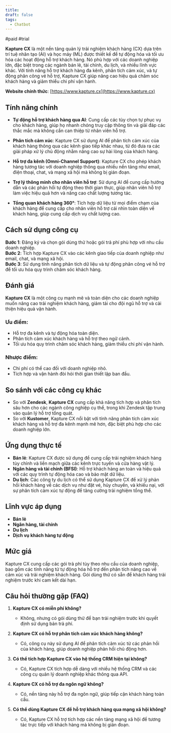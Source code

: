 ```yaml
---
title: 
draft: false
tags:
  - Chatbot
---
```

#paid #trial

**Kapture CX** là một nền tảng quản lý trải nghiệm khách hàng (CX) dựa trên trí tuệ nhân tạo (AI) và học máy (ML) được thiết kế để tự động hóa và tối ưu hóa các hoạt động hỗ trợ khách hàng. Nó phù hợp với các doanh nghiệp lớn, đặc biệt trong các ngành bán lẻ, tài chính, du lịch, và nhiều lĩnh vực khác. Với tính năng hỗ trợ khách hàng đa kênh, phân tích cảm xúc, và tự động phân công vé hỗ trợ, Kapture CX giúp nâng cao hiệu quả chăm sóc khách hàng và giảm thiểu chi phí vận hành.

**Website chính thức**: [https://www.kapture.cx](https://www.kapture.cx)

## Tính năng chính

- **Tự động hỗ trợ khách hàng qua AI**: Cung cấp các tùy chọn tự phục vụ cho khách hàng, giúp họ nhanh chóng truy cập thông tin và giải đáp các thắc mắc mà không cần can thiệp từ nhân viên hỗ trợ.
    
- **Phân tích cảm xúc**: Kapture CX sử dụng AI để phân tích cảm xúc của khách hàng thông qua các kênh giao tiếp khác nhau, từ đó đưa ra các giải pháp xử lý chủ động nhằm nâng cao sự hài lòng của khách hàng.
    
- **Hỗ trợ đa kênh (Omni-Channel Support)**: Kapture CX cho phép khách hàng tương tác với doanh nghiệp thông qua nhiều nền tảng như email, điện thoại, chat, và mạng xã hội mà không bị gián đoạn.
    
- **Trợ lý thông minh cho nhân viên hỗ trợ**: Sử dụng AI để cung cấp hướng dẫn và các phản hồi tự động theo thời gian thực, giúp nhân viên hỗ trợ làm việc hiệu quả hơn và nâng cao chất lượng tương tác.
    
- **Tổng quan khách hàng 360°**: Tích hợp dữ liệu từ mọi điểm chạm của khách hàng để cung cấp cho nhân viên hỗ trợ cái nhìn toàn diện về khách hàng, giúp cung cấp dịch vụ chất lượng cao.
    

## Cách sử dụng công cụ

**Bước 1**: Đăng ký và chọn gói dùng thử hoặc gói trả phí phù hợp với nhu cầu doanh nghiệp.  
**Bước 2**: Tích hợp Kapture CX vào các kênh giao tiếp của doanh nghiệp như email, chat, và mạng xã hội.  
**Bước 3**: Sử dụng tính năng phân tích dữ liệu và tự động phân công vé hỗ trợ để tối ưu hóa quy trình chăm sóc khách hàng.

## Đánh giá

**Kapture CX** là một công cụ mạnh mẽ và toàn diện cho các doanh nghiệp muốn nâng cao trải nghiệm khách hàng, giảm tải cho đội ngũ hỗ trợ và cải thiện hiệu quả vận hành.

### Ưu điểm:

- Hỗ trợ đa kênh và tự động hóa toàn diện.
- Phân tích cảm xúc khách hàng và hỗ trợ theo ngữ cảnh.
- Tối ưu hóa quy trình chăm sóc khách hàng, giảm thiểu chi phí vận hành.

### Nhược điểm:

- Chi phí có thể cao đối với doanh nghiệp nhỏ.
- Tích hợp và vận hành đòi hỏi thời gian thiết lập ban đầu.

## So sánh với các công cụ khác

- So với **Zendesk**, **Kapture CX** cung cấp khả năng tích hợp và phân tích sâu hơn cho các ngành công nghiệp cụ thể, trong khi Zendesk tập trung vào quản lý hỗ trợ tổng quát.
- So với **Kustomer**, Kapture CX nổi bật với tính năng phân tích cảm xúc khách hàng và hỗ trợ đa kênh mạnh mẽ hơn, đặc biệt phù hợp cho các doanh nghiệp lớn.

## Ứng dụng thực tế

- **Bán lẻ**: Kapture CX được sử dụng để cung cấp trải nghiệm khách hàng tùy chỉnh và liền mạch giữa các kênh trực tuyến và cửa hàng vật lý.
- **Ngân hàng và tài chính (BFSI)**: Hỗ trợ khách hàng an toàn và hiệu quả với các quy trình tự động hóa cao và bảo mật dữ liệu.
- **Du lịch**: Các công ty du lịch có thể sử dụng Kapture CX để xử lý phản hồi khách hàng về các dịch vụ như đặt vé, hủy chuyến, và khiếu nại, với sự phân tích cảm xúc tự động để tăng cường trải nghiệm tổng thể.

## Lĩnh vực áp dụng

- **Bán lẻ**
- **Ngân hàng, tài chính**
- **Du lịch**
- **Dịch vụ khách hàng tự động**

## Mức giá

Kapture CX cung cấp các gói trả phí tùy theo nhu cầu của doanh nghiệp, bao gồm các tính năng từ tự động hóa hỗ trợ đến phân tích nâng cao về cảm xúc và trải nghiệm khách hàng. Gói dùng thử có sẵn để khách hàng trải nghiệm trước khi cam kết dài hạn.

## Câu hỏi thường gặp (FAQ)

1. **Kapture CX có miễn phí không?**
    
    - Không, nhưng có gói dùng thử để bạn trải nghiệm trước khi quyết định sử dụng bản trả phí.
2. **Kapture CX có hỗ trợ phân tích cảm xúc khách hàng không?**
    
    - Có, công cụ này sử dụng AI để phân tích cảm xúc từ các phản hồi của khách hàng, giúp doanh nghiệp phản hồi chủ động hơn.
3. **Có thể tích hợp Kapture CX vào hệ thống CRM hiện tại không?**
    
    - Có, Kapture CX tích hợp dễ dàng với nhiều hệ thống CRM và các công cụ quản lý doanh nghiệp khác thông qua API.
4. **Kapture CX có hỗ trợ đa ngôn ngữ không?**
    
    - Có, nền tảng này hỗ trợ đa ngôn ngữ, giúp tiếp cận khách hàng toàn cầu.
5. **Có thể dùng Kapture CX để hỗ trợ khách hàng qua mạng xã hội không?**
    
    - Có, Kapture CX hỗ trợ tích hợp các nền tảng mạng xã hội để tương tác trực tiếp với khách hàng mà không bị gián đoạn.